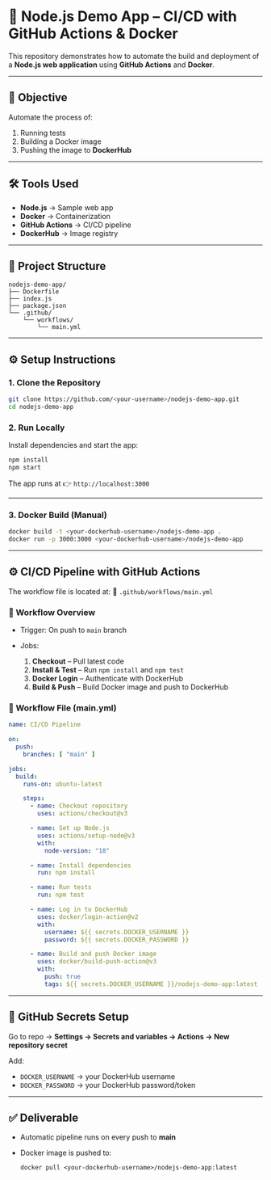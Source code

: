 

# 🚀 Node.js Demo App – CI/CD with GitHub Actions & Docker

This repository demonstrates how to automate the build and deployment of a **Node.js web application** using **GitHub Actions** and **Docker**.

---

## 📌 Objective

Automate the process of:

1. Running tests
2. Building a Docker image
3. Pushing the image to **DockerHub**

---

## 🛠 Tools Used

* **Node.js** → Sample web app
* **Docker** → Containerization
* **GitHub Actions** → CI/CD pipeline
* **DockerHub** → Image registry

---

## 📂 Project Structure

```
nodejs-demo-app/
├── Dockerfile
├── index.js
├── package.json
└── .github/
    └── workflows/
        └── main.yml
```

---

## ⚙️ Setup Instructions

### 1. Clone the Repository

```bash
git clone https://github.com/<your-username>/nodejs-demo-app.git
cd nodejs-demo-app
```

### 2. Run Locally

Install dependencies and start the app:

```bash
npm install
npm start
```

The app runs at 👉 `http://localhost:3000`

---

### 3. Docker Build (Manual)

```bash
docker build -t <your-dockerhub-username>/nodejs-demo-app .
docker run -p 3000:3000 <your-dockerhub-username>/nodejs-demo-app
```

---

## ⚙️ CI/CD Pipeline with GitHub Actions

The workflow file is located at:
📂 `.github/workflows/main.yml`

### 🔄 Workflow Overview

* Trigger: On push to `main` branch
* Jobs:

  1. **Checkout** – Pull latest code
  2. **Install & Test** – Run `npm install` and `npm test`
  3. **Docker Login** – Authenticate with DockerHub
  4. **Build & Push** – Build Docker image and push to DockerHub

### 📝 Workflow File (main.yml)

```yaml
name: CI/CD Pipeline

on:
  push:
    branches: [ "main" ]

jobs:
  build:
    runs-on: ubuntu-latest

    steps:
      - name: Checkout repository
        uses: actions/checkout@v3

      - name: Set up Node.js
        uses: actions/setup-node@v3
        with:
          node-version: "18"

      - name: Install dependencies
        run: npm install

      - name: Run tests
        run: npm test

      - name: Log in to DockerHub
        uses: docker/login-action@v2
        with:
          username: ${{ secrets.DOCKER_USERNAME }}
          password: ${{ secrets.DOCKER_PASSWORD }}

      - name: Build and push Docker image
        uses: docker/build-push-action@v3
        with:
          push: true
          tags: ${{ secrets.DOCKER_USERNAME }}/nodejs-demo-app:latest
```

---

## 🔑 GitHub Secrets Setup

Go to repo → **Settings → Secrets and variables → Actions → New repository secret**

Add:

* `DOCKER_USERNAME` → your DockerHub username
* `DOCKER_PASSWORD` → your DockerHub password/token

---

## ✅ Deliverable

* Automatic pipeline runs on every push to **main**
* Docker image is pushed to:

  ```
  docker pull <your-dockerhub-username>/nodejs-demo-app:latest
  ```


